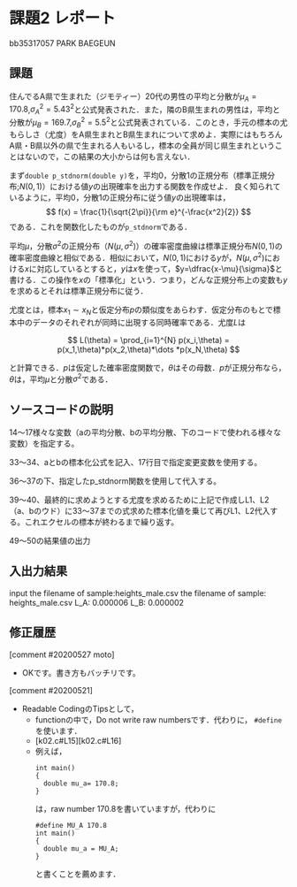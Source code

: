 # 課題2 レポート

bb35317057 PARK BAEGEUN

## 課題

住んでるA県で生まれた（ジモティー）20代の男性の平均と分散が$\mu_{A}=170.8$,$\sigma^2_{A}={5.43}^2$と公式発表された．また，隣のB県生まれの男性は，平均と分散が$\mu_{B}=169.7$,$\sigma^2_{B}={5.5}^2$と公式発表されている．このとき，手元の標本の尤もらしさ（尤度）をA県生まれとB県生まれについて求めよ．実際にはもちろんA県・B県以外の県で生まれる人もいるし，標本の全員が同じ県生まれということはないので，この結果の大小からは何も言えない．
   
まず`double p_stdnorm(double y)`を，平均0，分散1の正規分布（標準正規分布;$N(0,1)$）における値$y$の出現確率を出力する関数を作成せよ．
良く知られているように，平均0，分散1の正規分布に従う値$y$の出現確率は，
$$
  f(x) = \frac{1}{\sqrt{2\pi}}{\rm e}^{-\frac{x^2}{2}}
$$
である．これを関数化したものが`p_stdnorm`である．

平均$\mu$，分散$\sigma^2$の正規分布（$N(\mu,\sigma^2)$）の確率密度曲線は標準正規分布$N(0,1)$の確率密度曲線と相似である．相似において，$N(0,1)$における$y$が，$N(\mu,\sigma^2)$における$x$に対応しているとすると，$y$は$x$を使って，$y=\dfrac{x-\mu}{\sigma}$と書ける．この操作を$x$の「標準化」という．つまり，どんな正規分布上の変数も$y$を求めるとそれは標準正規分布に従う．

尤度とは，標本$x_1\sim x_N$と仮定分布$p$の類似度をあらわす．仮定分布のもとで標本中のデータのそれぞれが同時に出現する同時確率である．尤度$L$は

$$
L(\theta) = \prod_{i=1}^{N} p(x_i,\theta) = p(x_1,\theta)*p(x_2,\theta)*\dots *p(x_N,\theta)
$$

と計算できる．$p$は仮定した確率密度関数で，$\theta$はその母数．$p$が正規分布なら，$\theta$は，平均$\mu$と分散$\sigma^2$である．

## ソースコードの説明

14〜17様々な変数（aの平均分散、bの平均分散、下のコードで使われる様々な変数）を指定する。

33〜34、aとbの標本化公式を記入、17行目で指定変更変数を使用する。

36〜37の下、指定したp_stdnorm関数を使用して代入する。

 39〜40、最終的に求めようとする尤度を求めるために上記で作成しL1、L2（a、bのウド）に33〜37までの式求めた標本化値を乗じて再びL1、L2代入する。これエクセルの標本が終わるまで繰り返す。

49〜50の結果値の出力

## 入出力結果

input the filename of sample:heights_male.csv
the filename of sample: heights_male.csv
L_A: 0.000006
L_B: 0.000002

## 修正履歴

[comment #20200527 moto]
- OKです。書き方もバッチリです。

[comment #20200521]
- Readable CodingのTipsとして，
  - functionの中で，Do not write raw numbersです．代わりに，
    `#define`を使います．
  - [k02.c#L15][k02.c#L16]
  - 例えば， 
    ```
    int main()
    {
      double mu_a= 170.8;
    }
    ```
    は，raw number 170.8を書いていますが，代わりに
    ```
    #define MU_A 170.8
    int main()
    {
      double mu_a = MU_A;
    }
    ```
    と書くことを薦めます．
    